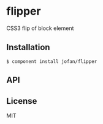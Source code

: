 
# flipper

  CSS3 flip of block element

## Installation

    $ component install jofan/flipper

## API

   

## License

  MIT
